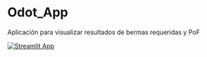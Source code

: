 # Odot_App
Aplicación para visualizar resultados de bermas requeridas y PoF



[![Streamlit App](https://static.streamlit.io/badges/streamlit_badge_black_white.svg)](https://jeac1771-hoek-streamlit-hoek-streamlit-tbs6b7.streamlitapp.com/)
